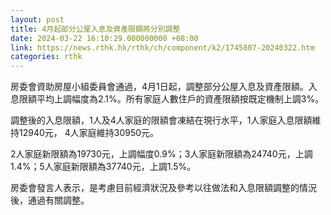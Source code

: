 ```yaml
---
layout: post
title: 4月起部分公屋入息及資產限額將分別調整
date: 2024-03-22 16:10:29.000000000 +08:00
link: https://news.rthk.hk/rthk/ch/component/k2/1745807-20240322.htm
categories: rthk
---
```


房委會資助房屋小組委員會通過，4月1日起，調整部分公屋入息及資產限額。入息限額平均上調幅度為2.1%。所有家庭人數住戶的資產限額按既定機制上調3%。

調整後的入息限額，1人及4人家庭的限額會凍結在現行水平，1人家庭入息限額維持12940元， 4人家庭維持30950元。

2人家庭新限額為19730元，上調幅度0.9%；3人家庭新限額為24740元，上調1.4%；5人家庭新限額為37740元，上調1.5%。

房委會發言人表示，是考慮目前經濟狀況及參考以往做法和入息限額調整的情況後，通過有關調整。
